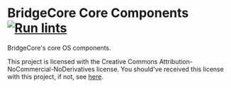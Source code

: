 # BridgeCore Core Components [![Run lints](https://github.com/BridgeCore-OS/OSCoreComponents/actions/workflows/main.yml/badge.svg)](https://github.com/BridgeCore-OS/OSCoreComponents/actions/workflows/main.yml)

BridgeCore's core OS components.

This project is licensed with the Creative Commons Attribution-NoCommercial-NoDerivatives license. You should've
received this license with this project, if not, see [here](https://creativecommons.org/licenses/by-nc-nd/4.0/).
